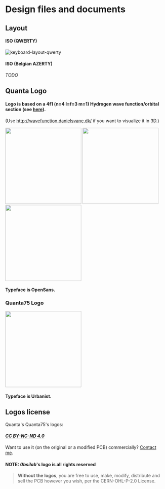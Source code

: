 # Design files and documents

## Layout
#### ISO (QWERTY)
![keyboard-layout-qwerty](https://user-images.githubusercontent.com/23436953/178248543-ad723fe3-f86d-45d1-af92-3cccbf8ec347.png)  
#### ISO (Belgian AZERTY)
_TODO_

## Quanta Logo

#### Logo is based on a 4f1 (n=4 l=f=3 m=1) Hydrogen wave function/orbital section (see [here](https://en.wikipedia.org/wiki/Quantum_mechanics#/media/File:Hydrogen_Density_Plots.png)).
(Use http://wavefunction.danielsvane.dk/ if you want to visualize it in 3D.)  

<img height="240" src="https://user-images.githubusercontent.com/23436953/233588606-6e17b71a-4519-40dc-8dbc-5bd722d3c803.svg">
<img height="240" src="https://user-images.githubusercontent.com/23436953/233587902-4c61e8fd-951d-454f-9dfa-1ea4b9c6a239.svg">
<img height="240" src="https://user-images.githubusercontent.com/23436953/233588563-bfc5a51e-714d-4a77-a1fc-082ede4f8457.svg">

#### Typeface is OpenSans.

### Quanta75 Logo
<img height="240" src="https://github.com/ObsiLab/Quanta75/assets/23436953/541e06ab-1c4b-4bb4-904e-1929d7b36be4">

#### Typeface is Urbanist.

## Logos license
Quanta's Quanta75's logos:
#### _[CC BY-NC-ND 4.0 ](https://creativecommons.org/licenses/by-nc-nd/4.0/)_
Want to use it (on the original or a modified PCB) commercially? [Contact me](mailto:mail@obsilab.com).

#### NOTE: _0bsilab_'s logo is all rights reserved
> **Without the logos**, you are free to use, make, modify, distribute and sell the PCB however you wish, per the CERN-OHL-P-2.0 License.
